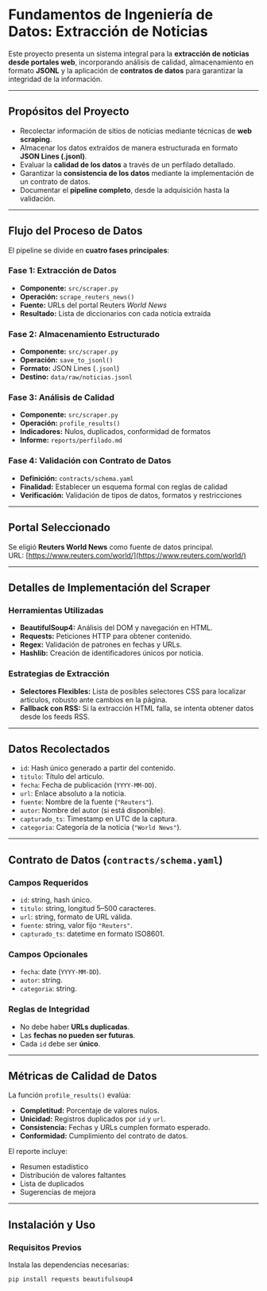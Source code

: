 # Fundamentos de Ingeniería de Datos: Extracción de Noticias

Este proyecto presenta un sistema integral para la **extracción de noticias desde portales web**, incorporando análisis de calidad, almacenamiento en formato **JSONL** y la aplicación de **contratos de datos** para garantizar la integridad de la información.

---

## Propósitos del Proyecto

- Recolectar información de sitios de noticias mediante técnicas de **web scraping**.  
- Almacenar los datos extraídos de manera estructurada en formato **JSON Lines (.jsonl)**.  
- Evaluar la **calidad de los datos** a través de un perfilado detallado.  
- Garantizar la **consistencia de los datos** mediante la implementación de un contrato de datos.  
- Documentar el **pipeline completo**, desde la adquisición hasta la validación.  

---

## Flujo del Proceso de Datos

El pipeline se divide en **cuatro fases principales**:

### Fase 1: Extracción de Datos
- **Componente:** `src/scraper.py`  
- **Operación:** `scrape_reuters_news()`  
- **Fuente:** URLs del portal Reuters *World News*  
- **Resultado:** Lista de diccionarios con cada noticia extraída  

### Fase 2: Almacenamiento Estructurado
- **Componente:** `src/scraper.py`  
- **Operación:** `save_to_jsonl()`  
- **Formato:** JSON Lines (`.jsonl`)  
- **Destino:** `data/raw/noticias.jsonl`  

### Fase 3: Análisis de Calidad
- **Componente:** `src/scraper.py`  
- **Operación:** `profile_results()`  
- **Indicadores:** Nulos, duplicados, conformidad de formatos  
- **Informe:** `reports/perfilado.md`  

### Fase 4: Validación con Contrato de Datos
- **Definición:** `contracts/schema.yaml`  
- **Finalidad:** Establecer un esquema formal con reglas de calidad  
- **Verificación:** Validación de tipos de datos, formatos y restricciones  

---

## Portal Seleccionado

Se eligió **Reuters World News** como fuente de datos principal.  
URL: [https://www.reuters.com/world/](https://www.reuters.com/world/)  

---

## Detalles de Implementación del Scraper

### Herramientas Utilizadas
- **BeautifulSoup4:** Análisis del DOM y navegación en HTML.  
- **Requests:** Peticiones HTTP para obtener contenido.  
- **Regex:** Validación de patrones en fechas y URLs.  
- **Hashlib:** Creación de identificadores únicos por noticia.  

### Estrategias de Extracción
- **Selectores Flexibles:** Lista de posibles selectores CSS para localizar artículos, robusto ante cambios en la página.  
- **Fallback con RSS:** Si la extracción HTML falla, se intenta obtener datos desde los feeds RSS.  

---

## Datos Recolectados

- `id`: Hash único generado a partir del contenido.  
- `titulo`: Título del artículo.  
- `fecha`: Fecha de publicación (`YYYY-MM-DD`).  
- `url`: Enlace absoluto a la noticia.  
- `fuente`: Nombre de la fuente (`"Reuters"`).  
- `autor`: Nombre del autor (si está disponible).  
- `capturado_ts`: Timestamp en UTC de la captura.  
- `categoria`: Categoría de la noticia (`"World News"`).  

---

## Contrato de Datos (`contracts/schema.yaml`)

### Campos Requeridos
- `id`: string, hash único.  
- `titulo`: string, longitud 5–500 caracteres.  
- `url`: string, formato de URL válida.  
- `fuente`: string, valor fijo `"Reuters"`.  
- `capturado_ts`: datetime en formato ISO8601.  

### Campos Opcionales
- `fecha`: date (`YYYY-MM-DD`).  
- `autor`: string.  
- `categoria`: string.  

### Reglas de Integridad
- No debe haber **URLs duplicadas**.  
- Las **fechas no pueden ser futuras**.  
- Cada `id` debe ser **único**.  

---

## Métricas de Calidad de Datos

La función `profile_results()` evalúa:

- **Completitud:** Porcentaje de valores nulos.  
- **Unicidad:** Registros duplicados por `id` y `url`.  
- **Consistencia:** Fechas y URLs cumplen formato esperado.  
- **Conformidad:** Cumplimiento del contrato de datos.  

El reporte incluye:  
- Resumen estadístico  
- Distribución de valores faltantes  
- Lista de duplicados  
- Sugerencias de mejora  

---

## Instalación y Uso

### Requisitos Previos
Instala las dependencias necesarias:

```bash
pip install requests beautifulsoup4
